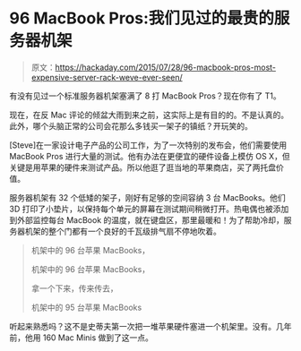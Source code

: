 # 96 MacBook Pros:我们见过的最贵的服务器机架

> 原文：<https://hackaday.com/2015/07/28/96-macbook-pros-most-expensive-server-rack-weve-ever-seen/>

有没有见过一个标准服务器机架塞满了 8 打 MacBook Pros？现在你有了 T1。

现在，在反 Mac 评论的倾盆大雨到来之前，这实际上是有目的的。不是认真的。此外，哪个头脑正常的公司会花那么多钱买一架子的镇纸？开玩笑的。

[Steve]在一家设计电子产品的公司工作，为了一次特别的发布会，他们需要使用 MacBook Pros 进行大量的测试。他有办法在更便宜的硬件设备上模仿 OS X，但关键是用苹果的硬件来测试产品。所以他逛了逛当地的苹果商店，买了两托盘价值。

服务器机架有 32 个低矮的架子，刚好有足够的空间容纳 3 台 MacBooks。他们 3D 打印了小垫片，以保持每个单元的屏幕在测试期间稍微打开。热电偶也被添加到外部监控每台 MacBook 的温度，就在键盘区，那里最暖和！为了帮助冷却，服务器机架的整个门都有一个良好的千瓦级排气扇不停地吹着。

> 机架中的 96 台苹果 MacBooks，
> 
> 机架中的 96 台苹果 MacBooks，
> 
> 拿一个下来，传来传去，
> 
> 机架中的 95 台苹果 MacBooks

听起来熟悉吗？这不是史蒂夫第一次把一堆苹果硬件塞进一个机架里。没有。几年前，他用 160 Mac Minis 做到了这一点。